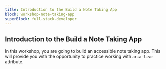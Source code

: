 ```yaml
---
title: Introduction to the Build a Note Taking App
block: workshop-note-taking-app
superBlock: full-stack-developer
---
```


## Introduction to the Build a Note Taking App

In this workshop, you are going to build an accessible note taking app. This will provide you with the opportunity to practice working with `aria-live` attribute.
